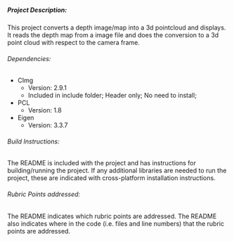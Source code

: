 ##### Project Description:
This project converts a depth image/map into a 3d pointcloud and displays. 
It reads the depth map from a image file and does the conversion to a
 3d point cloud with respect to the camera frame.

###### Dependencies:
* CImg 
    * Version: 2.9.1
    * Included in include folder; Header only; No need to install;
* PCL
    * Version: 1.8
* Eigen
    * Version: 3.3.7

###### Build Instructions:
The README is included with the project and has instructions for building/running the project.
If any additional libraries are needed to run the project, these are indicated with cross-platform installation instructions.


###### Rubric Points addressed:
The README indicates which rubric points are addressed. 
The README also indicates where in the code (i.e. files and line numbers)
 that the rubric points are addressed.